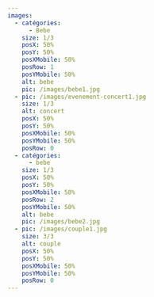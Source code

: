 ```yaml
---
images:
  - catégories:
      - Bebe
    size: 1/3
    posX: 50%
    posY: 50%
    posXMobile: 50%
    posRow: 1
    posYMobile: 50%
    alt: bebe
    pic: /images/bebe1.jpg
  - pic: /images/evenement-concert1.jpg
    size: 1/3
    alt: concert
    posX: 50%
    posY: 50%
    posXMobile: 50%
    posYMobile: 50%
    posRow: 0
  - catégories:
      - bebe
    size: 1/3
    posX: 50%
    posY: 50%
    posXMobile: 50%
    posRow: 2
    posYMobile: 50%
    alt: bebe
    pic: /images/bebe2.jpg
  - pic: /images/couple1.jpg
    size: 3/3
    alt: couple
    posX: 50%
    posY: 50%
    posXMobile: 50%
    posYMobile: 50%
    posRow: 0
---
```

